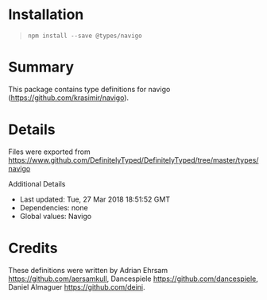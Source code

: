 # Installation
> `npm install --save @types/navigo`

# Summary
This package contains type definitions for navigo (https://github.com/krasimir/navigo).

# Details
Files were exported from https://www.github.com/DefinitelyTyped/DefinitelyTyped/tree/master/types/navigo

Additional Details
 * Last updated: Tue, 27 Mar 2018 18:51:52 GMT
 * Dependencies: none
 * Global values: Navigo

# Credits
These definitions were written by Adrian Ehrsam <https://github.com/aersamkull>, Dancespiele <https://github.com/dancespiele>, Daniel Almaguer <https://github.com/deini>.

